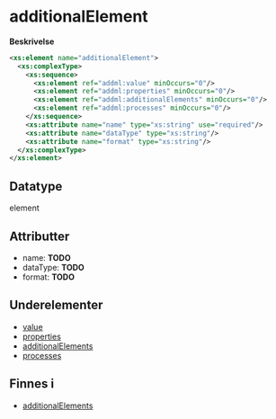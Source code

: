 # additionalElement

**Beskrivelse**

```xml
<xs:element name="additionalElement">
  <xs:complexType>
    <xs:sequence>
      <xs:element ref="addml:value" minOccurs="0"/>
      <xs:element ref="addml:properties" minOccurs="0"/>
      <xs:element ref="addml:additionalElements" minOccurs="0"/>
      <xs:element ref="addml:processes" minOccurs="0"/>
    </xs:sequence>
    <xs:attribute name="name" type="xs:string" use="required"/>
    <xs:attribute name="dataType" type="xs:string"/>
    <xs:attribute name="format" type="xs:string"/>
  </xs:complexType>
</xs:element>
```

## Datatype
element

## Attributter
*  name: **TODO**
*  dataType: **TODO**
*  format: **TODO**

## Underelementer
* [value](value.md)
* [properties](properties.md)
* [additionalElements](additionalElements.md)
* [processes](processes.md)

## Finnes i
* [additionalElements](additionalElements.md)
